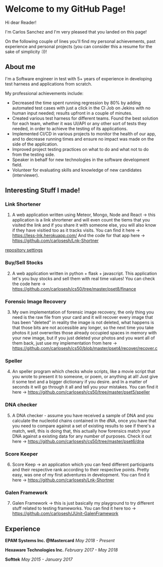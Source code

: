 # Welcome to my GitHub Page!

Hi dear Reader! 

I'm Carlos Sanchez and I'm very pleased that you landed on this page! 

On the following couple of lines you'll find my personal achievements, past experience and personal projects (you can consider this a resume for the sake of simplicity :))!

## About me

I'm a Software engineer in test with 5+ years of experience in developing test harness and applications from scratch.

My professional achievements include:
* Decreased the time spent running regression by 80% by adding automated test cases with just a click in the CI Job on Jekins with no human input needed; results upfront in a couple of minutes.
* Created various test harness for different teams. Found the best solution for each team, whether it was UI/API or any other sort of tests they needed, in order to achieve the testing of its applications.
* Implemented CI/CD in various projects to monitor the health of our app, and to decrease running times and ensure no impact was made on the side of the application.
* Improved project testing practices on what to do and what not to do from the testing side. 
* Speaker in behalf for new technologies in the software development field.
* Volunteer for evaluating skills and knowledge of new candidates (interviewer).

## Interesting Stuff I made!

### Link Shortener
1. A web application written using Meteor, Mongo, Node and React -> this application is a link shrortener and will even count the tiems that you visited the link and if you share it with someone else, you will also know if they have visitied too as it tracks visits. You can find it here -> https://less-lnk.herokuapp.com/ And the code for that app here -> https://github.com/carlosesh/Lnk-Shortner

[repository settings](https://github.com/carlosesh/carlosesh.github.io/settings)

### Buy/Sell Stocks
2. A web application written in python + flask + javascript. This application let's you buy stocks and sell them with real time values! You can check the code here -> https://github.com/carlosesh/cs50/tree/master/pset8/finance

### Forensic Image Recovery
3. My own implementation of forensic image recovery, the only thing you need is the raw file from your card and it will recover every image that has been "deleted" in reality the image is not deleted, what happens is that those bits are not accessible any longer, so the next time you take photos it just overwrites those already occupied spaces in memory with your new image, but if you just deleted your photos and you want all of them back, just use my implementation from here -> https://github.com/carlosesh/cs50/blob/master/pset4/recover/recover.c

### Speller
4. An speller program which checks whole scripts, like a movie script that you wrote to present it to someone, or poem, or anything at all! Just give it some text and a bigger dictionary if you desire. and In a matter of seconds it will go through it all and tell you your mistakes. You can find it here -> https://github.com/carlosesh/cs50/tree/master/pset5/speller

### DNA checker
5. A DNA checker - assume you have received a sample of DNA and you calculate the nucleotid chains contained in the dNA, once you have that you need to compare against a set of existing results to see if there's a match, well, this is doing that, this actually how forensics match your DNA against a existing data for any number of purposes. Check it out here -> https://github.com/carlosesh/cs50/tree/master/pset6/dna

### Score Keeper
6. Score Keep -> an application which you can feed different participants and their respective rank according to their respective points. Pretty easy, was one of my first adventures in development. You can find it here -> https://github.com/carlosesh/Lnk-Shortner

### Galen Framework
7. Galen Framework -> this is just basically my playground to try different stuff related to testing frameworks. You can find it here too -> https://github.com/carlosesh/JUnit-GalenFramework

## Experience

**EPAM Systems Inc. @Mastercard** 
*May 2018 - Present*

**Hexaware Technologies Inc.**
*February 2017 - May 2018*

**Softtek**
*May 2015 - January 2017*
